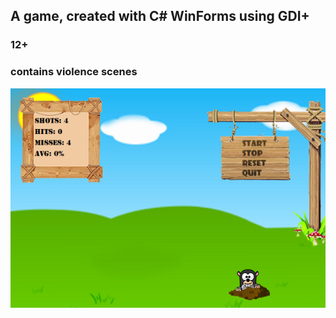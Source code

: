 <h2>A game, created with C# WinForms using GDI+</h2>
<h3>12+</h3>
<h3>contains violence scenes</h3>


![screenshot](screenshot.png)







